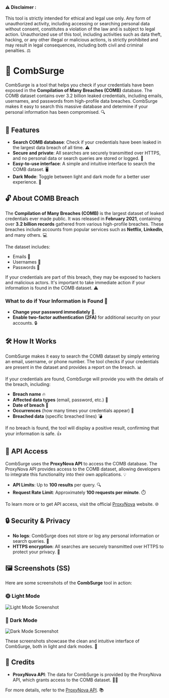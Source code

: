 #### **⚠️ Disclaimer** :

This tool is strictly intended for ethical and legal use only. Any form of unauthorized activity, including accessing or searching personal data without consent, constitutes a violation of the law and is subject to legal action. Unauthorized use of this tool, including activities such as data theft, hacking, or any other illegal or malicious actions, is strictly prohibited and may result in legal consequences, including both civil and criminal penalties. ⚖️

# 🚀 CombSurge

CombSurge is a tool that helps you check if your credentials have been exposed in the **Compilation of Many Breaches (COMB)** database. The COMB dataset contains over 3.2 billion leaked credentials, including emails, usernames, and passwords from high-profile data breaches. CombSurge makes it easy to search this massive database and determine if your personal information has been compromised. 🔍

## 🌟 Features

- **Search COMB database**: Check if your credentials have been leaked in the largest data breach of all time. ⚠️
- **Secure and private**: All searches are securely transmitted over HTTPS, and no personal data or search queries are stored or logged. 🔐
- **Easy-to-use interface**: A simple and intuitive interface to search the COMB dataset. 🖥️
- **Dark Mode**: Toggle between light and dark mode for a better user experience. 🌙

## 🔓 About COMB Breach

The **Compilation of Many Breaches (COMB)** is the largest dataset of leaked credentials ever made public. It was released in **February 2021**, containing over **3.2 billion records** gathered from various high-profile breaches. These breaches include accounts from popular services such as **Netflix**, **LinkedIn**, and many others. 💻

The dataset includes:

- Emails 📧
- Usernames 👤
- Passwords 🔑

If your credentials are part of this breach, they may be exposed to hackers and malicious actors. It's important to take immediate action if your information is found in the COMB dataset. ⚠️

### What to do if Your Information is Found 🛑

- **Change your password immediately** 🔄.
- **Enable two-factor authentication (2FA)** for additional security on your accounts. 🔒

## 🛠️ How It Works

CombSurge makes it easy to search the COMB dataset by simply entering an email, username, or phone number. The tool checks if your credentials are present in the dataset and provides a report on the breach. 📊

If your credentials are found, CombSurge will provide you with the details of the breach, including:

- **Breach name** 🔥
- **Affected data types** (email, password, etc.) 📌
- **Date of breach** 📅
- **Occurrences** (how many times your credentials appear) 🔢
- **Breached data** (specific breached lines) 💣

If no breach is found, the tool will display a positive result, confirming that your information is safe. 👍

## 🔑 API Access

CombSurge uses the **ProxyNova API** to access the COMB database. The ProxyNova API provides access to the COMB dataset, allowing developers to integrate this functionality into their own applications. 💡

- **API Limits**: Up to **100 results** per query. 🔍
- **Request Rate Limit**: Approximately **100 requests per minute**. ⏱️

To learn more or to get API access, visit the official [ProxyNova](https://www.proxynova.com/) website. 🌐

## 🔒 Security & Privacy

- **No logs**: CombSurge does not store or log any personal information or search queries. 🚫
- **HTTPS encryption**: All searches are securely transmitted over HTTPS to protect your privacy. 🔐


## 🖼️ Screenshots (SS)

Here are some screenshots of the **CombSurge** tool in action:

### 🌞 Light Mode

![Light Mode Screenshot](path_to_light_mode_screenshot.png)

### 🌙 Dark Mode

![Dark Mode Screenshot](path_to_dark_mode_screenshot.png)

These screenshots showcase the clean and intuitive interface of CombSurge, both in light and dark modes. 📸

## 🎉 Credits

- **ProxyNova API**: The data for CombSurge is provided by the ProxyNova API, which grants access to the COMB dataset. 🧑‍💻

For more details, refer to the [ProxyNova API](https://www.proxynova.com/tools/comb). 📚
